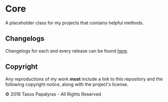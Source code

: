 # Core
A placeholder class for my projects that contains helpful methods.

## Changelogs
Changelogs for each and every release can be found [here](https://github.com/ShtHappens796/Core/releases).

## Copyright
Any reproductions of my work **must** include a link to this repository and the following copyright notice, along with the project's license.

© 2018 Tasos Papalyras - All Rights Reserved

